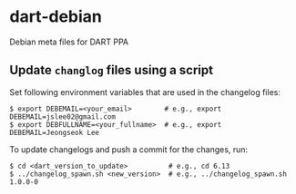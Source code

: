 # dart-debian

Debian meta files for DART PPA

## Update `changlog` files using a script

Set following environment variables that are used in the changelog files:

```shell
$ export DEBEMAIL=<your_email>        # e.g., export DEBEMAIL=jslee02@gmail.com
$ export DEBFULLNAME=<your_fullname>  # e.g., export DEBEMAIL=Jeongseok Lee
```

To update changelogs and push a commit for the changes, run:

```shell
$ cd <dart_version_to_update>          # e.g., cd 6.13
$ ../changelog_spawn.sh <new_version>  # e.g., ../changelog_spawn.sh 1.0.0-0
```
